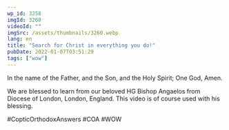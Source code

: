 ```yaml
---
wp_id: 3258
imgId: 3260
videoId: ""
imgSrc: /assets/thumbnails/3260.webp
lang: en
title: "Search for Christ in everything you do!"
pubDate: 2022-01-07T03:51:29
tags: ["wow"]
---
```


<p>In the name of the Father, and the Son, and the Holy Spirit; One God, Amen.</p>
<p>We are blessed to learn from our beloved HG Bishop Angaelos from Diocese of London, London, England. This video is of course used with his blessing.</p>
<p>#CopticOrthodoxAnswers​ #COA​ #WOW​</p>
